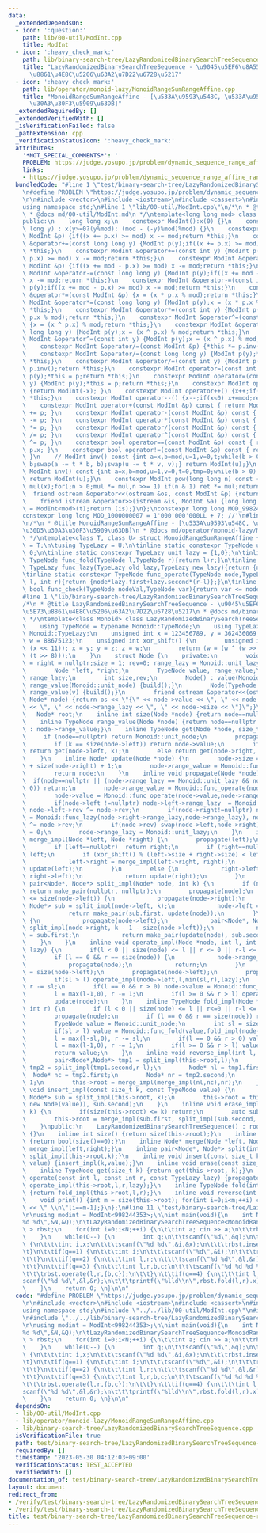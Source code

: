 ```yaml
---
data:
  _extendedDependsOn:
  - icon: ':question:'
    path: lib/00-util/ModInt.cpp
    title: ModInt
  - icon: ':heavy_check_mark:'
    path: lib/binary-search-tree/LazyRandomizedBinarySearchTreeSequence.cpp
    title: "LazyRandomizedBinarySearchTreeSequence - \u9045\u5EF6\u8A55\u4FA1\u5E73\
      \u8861\u4E8C\u5206\u63A2\u7D22\u6728\u5217"
  - icon: ':heavy_check_mark:'
    path: lib/operator/monoid-lazy/MonoidRangeSumRangeAffine.cpp
    title: "MonoidRangeSumRangeAffine - [\u533A\u9593\u548C, \u533A\u9593\u30A2\u30D5\
      \u30A3\u30F3\u5909\u63DB]"
  _extendedRequiredBy: []
  _extendedVerifiedWith: []
  _isVerificationFailed: false
  _pathExtension: cpp
  _verificationStatusIcon: ':heavy_check_mark:'
  attributes:
    '*NOT_SPECIAL_COMMENTS*': ''
    PROBLEM: https://judge.yosupo.jp/problem/dynamic_sequence_range_affine_range_sum
    links:
    - https://judge.yosupo.jp/problem/dynamic_sequence_range_affine_range_sum
  bundledCode: "#line 1 \"test/binary-search-tree/LazyRandomizedBinarySearchTreeSequence-reverse.test.cpp\"\
    \n#define PROBLEM \"https://judge.yosupo.jp/problem/dynamic_sequence_range_affine_range_sum\"\
    \n\n#include <vector>\n#include <iostream>\n#include <cassert>\n#include <queue>\n\
    using namespace std;\n#line 1 \"lib/00-util/ModInt.cpp\"\n/*\n * @title ModInt\n\
    \ * @docs md/00-util/ModInt.md\n */\ntemplate<long long mod> class ModInt {\n\
    public:\n    long long x;\n    constexpr ModInt():x(0) {}\n    constexpr ModInt(long\
    \ long y) : x(y>=0?(y%mod): (mod - (-y)%mod)%mod) {}\n    constexpr ModInt &operator+=(const\
    \ ModInt &p) {if((x += p.x) >= mod) x -= mod;return *this;}\n    constexpr ModInt\
    \ &operator+=(const long long y) {ModInt p(y);if((x += p.x) >= mod) x -= mod;return\
    \ *this;}\n    constexpr ModInt &operator+=(const int y) {ModInt p(y);if((x +=\
    \ p.x) >= mod) x -= mod;return *this;}\n    constexpr ModInt &operator-=(const\
    \ ModInt &p) {if((x += mod - p.x) >= mod) x -= mod;return *this;}\n    constexpr\
    \ ModInt &operator-=(const long long y) {ModInt p(y);if((x += mod - p.x) >= mod)\
    \ x -= mod;return *this;}\n    constexpr ModInt &operator-=(const int y) {ModInt\
    \ p(y);if((x += mod - p.x) >= mod) x -= mod;return *this;}\n    constexpr ModInt\
    \ &operator*=(const ModInt &p) {x = (x * p.x % mod);return *this;}\n    constexpr\
    \ ModInt &operator*=(const long long y) {ModInt p(y);x = (x * p.x % mod);return\
    \ *this;}\n    constexpr ModInt &operator*=(const int y) {ModInt p(y);x = (x *\
    \ p.x % mod);return *this;}\n    constexpr ModInt &operator^=(const ModInt &p)\
    \ {x = (x ^ p.x) % mod;return *this;}\n    constexpr ModInt &operator^=(const\
    \ long long y) {ModInt p(y);x = (x ^ p.x) % mod;return *this;}\n    constexpr\
    \ ModInt &operator^=(const int y) {ModInt p(y);x = (x ^ p.x) % mod;return *this;}\n\
    \    constexpr ModInt &operator/=(const ModInt &p) {*this *= p.inv();return *this;}\n\
    \    constexpr ModInt &operator/=(const long long y) {ModInt p(y);*this *= p.inv();return\
    \ *this;}\n    constexpr ModInt &operator/=(const int y) {ModInt p(y);*this *=\
    \ p.inv();return *this;}\n    constexpr ModInt operator=(const int y) {ModInt\
    \ p(y);*this = p;return *this;}\n    constexpr ModInt operator=(const long long\
    \ y) {ModInt p(y);*this = p;return *this;}\n    constexpr ModInt operator-() const\
    \ {return ModInt(-x); }\n    constexpr ModInt operator++() {x++;if(x>=mod) x-=mod;return\
    \ *this;}\n    constexpr ModInt operator--() {x--;if(x<0) x+=mod;return *this;}\n\
    \    constexpr ModInt operator+(const ModInt &p) const { return ModInt(*this)\
    \ += p; }\n    constexpr ModInt operator-(const ModInt &p) const { return ModInt(*this)\
    \ -= p; }\n    constexpr ModInt operator*(const ModInt &p) const { return ModInt(*this)\
    \ *= p; }\n    constexpr ModInt operator/(const ModInt &p) const { return ModInt(*this)\
    \ /= p; }\n    constexpr ModInt operator^(const ModInt &p) const { return ModInt(*this)\
    \ ^= p; }\n    constexpr bool operator==(const ModInt &p) const { return x ==\
    \ p.x; }\n    constexpr bool operator!=(const ModInt &p) const { return x != p.x;\
    \ }\n    // ModInt inv() const {int a=x,b=mod,u=1,v=0,t;while(b > 0) {t = a /\
    \ b;swap(a -= t * b, b);swap(u -= t * v, v);} return ModInt(u);}\n    constexpr\
    \ ModInt inv() const {int a=x,b=mod,u=1,v=0,t=0,tmp=0;while(b > 0) {t = a / b;a-=t*b;tmp=a;a=b;b=tmp;u-=t*v;tmp=u;u=v;v=tmp;}\
    \ return ModInt(u);}\n    constexpr ModInt pow(long long n) const {ModInt ret(1),\
    \ mul(x);for(;n > 0;mul *= mul,n >>= 1) if(n & 1) ret *= mul;return ret;}\n  \
    \  friend ostream &operator<<(ostream &os, const ModInt &p) {return os << p.x;}\n\
    \    friend istream &operator>>(istream &is, ModInt &a) {long long t;is >> t;a\
    \ = ModInt<mod>(t);return (is);}\n};\nconstexpr long long MOD_998244353 = 998244353;\n\
    constexpr long long MOD_1000000007 = 1'000'000'000LL + 7; //'\n#line 1 \"lib/operator/monoid-lazy/MonoidRangeSumRangeAffine.cpp\"\
    \n/*\n * @title MonoidRangeSumRangeAffine - [\u533A\u9593\u548C, \u533A\u9593\u30A2\
    \u30D5\u30A3\u30F3\u5909\u63DB]\n * @docs md/operator/monoid-lazy/MonoidRangeSumRangeAffine.md\n\
    \ */\ntemplate<class T, class U> struct MonoidRangeSumRangeAffine {\n\tusing TypeNode\
    \ = T;\n\tusing TypeLazy = U;\n\tinline static constexpr TypeNode unit_node =\
    \ 0;\n\tinline static constexpr TypeLazy unit_lazy = {1,0};\n\tinline static constexpr\
    \ TypeNode func_fold(TypeNode l,TypeNode r){return l+r;}\n\tinline static constexpr\
    \ TypeLazy func_lazy(TypeLazy old_lazy,TypeLazy new_lazy){return {new_lazy.first*old_lazy.first,new_lazy.first*old_lazy.second+new_lazy.second};}\n\
    \tinline static constexpr TypeNode func_operate(TypeNode node,TypeLazy lazy,int\
    \ l, int r){return {node*lazy.first+lazy.second*(r-l)};}\n\tinline static constexpr\
    \ bool func_check(TypeNode nodeVal,TypeNode var){return var <= nodeVal;}\n};\n\
    #line 1 \"lib/binary-search-tree/LazyRandomizedBinarySearchTreeSequence.cpp\"\n\
    /*\n * @title LazyRandomizedBinarySearchTreeSequence - \u9045\u5EF6\u8A55\u4FA1\
    \u5E73\u8861\u4E8C\u5206\u63A2\u7D22\u6728\u5217\n * @docs md/binary-search-tree/LazyRandomizedBinarySearchTreeSequence.md\n\
    \ */\ntemplate<class Monoid> class LazyRandomizedBinarySearchTreeSequence {\n\
    \    using TypeNode = typename Monoid::TypeNode;\n    using TypeLazy = typename\
    \ Monoid::TypeLazy;\n    unsigned int x = 123456789, y = 362436069, z = 521288629,\
    \ w = 88675123;\n    unsigned int xor_shift() {\n        unsigned int t = (x ^\
    \ (x << 11)); x = y; y = z; z = w;\n        return (w = (w ^ (w >> 19)) ^ (t ^\
    \ (t >> 8)));\n    }\n    struct Node {\n    private:\n        void build() {left\
    \ = right = nullptr;size = 1; rev=0; range_lazy = Monoid::unit_lazy;}\n    public:\n\
    \        Node *left, *right;\n        TypeNode value, range_value;\n        TypeLazy\
    \ range_lazy;\n        int size,rev;\n        Node() : value(Monoid::unit_node),\
    \ range_value(Monoid::unit_node) {build();}\n        Node(TypeNode v) : value(v),\
    \ range_value(v) {build();}\n        friend ostream &operator<<(ostream &os, const\
    \ Node* node) {return os << \"{\" << node->value << \", \" << node->range_value\
    \ << \", \" << node->range_lazy << \", \" << node->size << \"}\";}\n    };\n \
    \   Node* root;\n    inline int size(Node *node) {return node==nullptr ? 0 : node->size;}\n\
    \    inline TypeNode range_value(Node *node) {return node==nullptr ? Monoid::unit_node\
    \ : node->range_value;}\n    inline TypeNode get(Node *node, size_t k) {\n   \
    \     if (node==nullptr) return Monoid::unit_node;\n        propagate(node);\n\
    \        if (k == size(node->left)) return node->value;\n        if (k < size(node->left))\
    \ return get(node->left, k);\n        else return get(node->right, k-1 - size(node->left));\n\
    \    }\n    inline Node* update(Node *node) {\n        node->size = size(node->left)\
    \ + size(node->right) + 1;\n        node->range_value = Monoid::func_fold(Monoid::func_fold(range_value(node->left),node->value),range_value(node->right));\n\
    \        return node;\n    }\n    inline void propagate(Node *node) {\n      \
    \  if(node==nullptr || (node->range_lazy == Monoid::unit_lazy && node->rev ==\
    \ 0)) return;\n        node->range_value = Monoid::func_operate(node->range_value,node->range_lazy,0,node->size);\n\
    \        node->value = Monoid::func_operate(node->value,node->range_lazy,0,1);\n\
    \        if(node->left !=nullptr) node->left->range_lazy  = Monoid::func_lazy(node->left->range_lazy,node->range_lazy),\
    \ node->left->rev ^= node->rev;\n        if(node->right!=nullptr) node->right->range_lazy\
    \ = Monoid::func_lazy(node->right->range_lazy,node->range_lazy), node->right->rev\
    \ ^= node->rev;\n        if(node->rev) swap(node->left,node->right), node->rev\
    \ = 0;\n        node->range_lazy = Monoid::unit_lazy;\n    }\n    inline Node*\
    \ merge_impl(Node *left, Node *right) {\n        propagate(left);\n        propagate(right);\n\
    \        if (left==nullptr)  return right;\n        if (right==nullptr) return\
    \ left;\n        if (xor_shift() % (left->size + right->size) < left->size) {\n\
    \            left->right = merge_impl(left->right, right);\n            return\
    \ update(left);\n        }\n        else {\n            right->left = merge_impl(left,\
    \ right->left);\n            return update(right);\n        }\n    }\n    inline\
    \ pair<Node*, Node*> split_impl(Node* node, int k) {\n        if (node==nullptr)\
    \ return make_pair(nullptr, nullptr);\n        propagate(node);\n        if (k\
    \ <= size(node->left)) {\n            propagate(node->right);\n            pair<Node*,\
    \ Node*> sub = split_impl(node->left, k);\n            node->left = sub.second;\n\
    \            return make_pair(sub.first, update(node));\n        }\n        else\
    \ {\n            propagate(node->left);\n            pair<Node*, Node*> sub =\
    \ split_impl(node->right, k - 1 - size(node->left));\n            node->right\
    \ = sub.first;\n            return make_pair(update(node), sub.second);\n    \
    \    }\n    }\n    inline void operate_impl(Node *node, int l, int r, TypeLazy\
    \ lazy) {\n        if(l < 0 || size(node) <= l || r <= 0 || r-l <= 0) return;\n\
    \        if (l == 0 && r == size(node)) {\n            node->range_lazy = Monoid::func_lazy(node->range_lazy,lazy);\n\
    \            propagate(node);\n            return;\n        }\n        int sl\
    \ = size(node->left);\n        propagate(node->left);\n        propagate(node->right);\n\
    \        if(sl > l) operate_impl(node->left,l,min(sl,r),lazy);\n        l = max(l-sl,0),\
    \ r -= sl;\n        if(l == 0 && r > 0) node->value = Monoid::func_operate(node->value,lazy,0,1);\n\
    \        l = max(l-1,0), r -= 1;\n        if(l >= 0 && r > l) operate_impl(node->right,l,r,lazy);\n\
    \        update(node);\n    }\n    inline TypeNode fold_impl(Node *node, int l,\
    \ int r) {\n        if (l < 0 || size(node) <= l || r<=0 || r-l <= 0) return Monoid::unit_node;\n\
    \        propagate(node);\n        if (l == 0 && r == size(node)) return range_value(node);\n\
    \        TypeNode value = Monoid::unit_node;\n        int sl = size(node->left);\n\
    \        if(sl > l) value = Monoid::func_fold(value,fold_impl(node->left,l,min(sl,r)));\n\
    \        l = max(l-sl,0), r -= sl;\n        if(l == 0 && r > 0) value = Monoid::func_fold(value,node->value);\n\
    \        l = max(l-1,0), r -= 1;\n        if(l >= 0 && r > l) value = Monoid::func_fold(value,fold_impl(node->right,l,r));\n\
    \        return value;\n    }\n    inline void reverse_impl(int l, int r) {\n\
    \        pair<Node*,Node*> tmp1 = split_impl(this->root,l);\n        pair<Node*,Node*>\
    \ tmp2 = split_impl(tmp1.second,r-l);\n        Node* nl = tmp1.first;\n      \
    \  Node* nc = tmp2.first;\n        Node* nr = tmp2.second;\n        nc->rev ^=\
    \ 1;\n        this->root = merge_impl(merge_impl(nl,nc),nr);\n    }\n    inline\
    \ void insert_impl(const size_t k, const TypeNode value) {\n        pair<Node*,\
    \ Node*> sub = split_impl(this->root, k);\n        this->root = this->merge_impl(this->merge_impl(sub.first,\
    \ new Node(value)), sub.second);\n    }\n    inline void erase_impl(const size_t\
    \ k) {\n        if(size(this->root) <= k) return;\n        auto sub = split_impl(this->root,k);\n\
    \        this->root = merge_impl(sub.first, split_impl(sub.second, 1).second);\n\
    \    }\npublic:\n    LazyRandomizedBinarySearchTreeSequence() : root(nullptr)\
    \ {}\n    inline int size() {return size(this->root);}\n    inline int empty(void)\
    \ {return bool(size()==0);}\n    inline Node* merge(Node *left, Node *right) {return\
    \ merge_impl(left,right);}\n    inline pair<Node*, Node*> split(int k) {return\
    \ split_impl(this->root,k);}\n    inline void insert(const size_t k, const TypeNode\
    \ value) {insert_impl(k,value);}\n    inline void erase(const size_t k) {erase_impl(k);}\n\
    \    inline TypeNode get(size_t k) {return get(this->root, k);}\n    inline void\
    \ operate(const int l, const int r, const TypeLazy lazy) {propagate(this->root);\
    \ operate_impl(this->root,l,r,lazy);}\n    inline TypeNode fold(int l, int r)\
    \ {return fold_impl(this->root,l,r);}\n    inline void reverse(int l, int r) {reverse_impl(l,r);}\n\
    \    void print() {int m = size(this->root); for(int i=0;i<m;++i) cout << get(i)\
    \ << \" \\n\"[i==m-1];}\n};\n#line 11 \"test/binary-search-tree/LazyRandomizedBinarySearchTreeSequence-reverse.test.cpp\"\
    \n\nusing modint = ModInt<998244353>;\n\nint main(void){\n    int N,Q;\n\tscanf(\"\
    %d %d\",&N,&Q);\n\tLazyRandomizedBinarySearchTreeSequence<MonoidRangeSumRangeAffine<modint,pair<modint,modint>>\
    \ > rbst;\n    for(int i=0;i<N;++i) {\n\t\tint a; cin >> a;\n\t\trbst.insert(i,a);\n\
    \    }\n    while(Q--) {\n        int q;\n\t\tscanf(\"%d\",&q);\n\t\tif(q==0)\
    \ {\n\t\t\tint i,x;\n\t\t\tscanf(\"%d %d\",&i,&x);\n\t\t\trbst.insert(i,x);\n\t\
    \t}\n\t\tif(q==1) {\n\t\t\tint i;\n\t\t\tscanf(\"%d\",&i);\n\t\t\trbst.erase(i);\n\
    \t\t}\n\t\tif(q==2) {\n\t\t\tint l,r;\n\t\t\tscanf(\"%d %d\",&l,&r);\n\t\t\trbst.reverse(l,r);\n\
    \t\t}\n\t\tif(q==3) {\n\t\t\tint l,r,b,c;\n\t\t\tscanf(\"%d %d %d %d\",&l,&r,&b,&c);\n\
    \t\t\trbst.operate(l,r,{b,c});\n\t\t}\n\t\tif(q==4) {\n\t\t\tint l,r;\n\t\t\t\
    scanf(\"%d %d\",&l,&r);\n\t\t\tprintf(\"%lld\\n\",rbst.fold(l,r).x);\n\t\t}\n\
    \    }\n    return 0; \n}\n\n"
  code: "#define PROBLEM \"https://judge.yosupo.jp/problem/dynamic_sequence_range_affine_range_sum\"\
    \n\n#include <vector>\n#include <iostream>\n#include <cassert>\n#include <queue>\n\
    using namespace std;\n#include \"../../lib/00-util/ModInt.cpp\"\n#include \"../../lib/operator/monoid-lazy/MonoidRangeSumRangeAffine.cpp\"\
    \n#include \"../../lib/binary-search-tree/LazyRandomizedBinarySearchTreeSequence.cpp\"\
    \n\nusing modint = ModInt<998244353>;\n\nint main(void){\n    int N,Q;\n\tscanf(\"\
    %d %d\",&N,&Q);\n\tLazyRandomizedBinarySearchTreeSequence<MonoidRangeSumRangeAffine<modint,pair<modint,modint>>\
    \ > rbst;\n    for(int i=0;i<N;++i) {\n\t\tint a; cin >> a;\n\t\trbst.insert(i,a);\n\
    \    }\n    while(Q--) {\n        int q;\n\t\tscanf(\"%d\",&q);\n\t\tif(q==0)\
    \ {\n\t\t\tint i,x;\n\t\t\tscanf(\"%d %d\",&i,&x);\n\t\t\trbst.insert(i,x);\n\t\
    \t}\n\t\tif(q==1) {\n\t\t\tint i;\n\t\t\tscanf(\"%d\",&i);\n\t\t\trbst.erase(i);\n\
    \t\t}\n\t\tif(q==2) {\n\t\t\tint l,r;\n\t\t\tscanf(\"%d %d\",&l,&r);\n\t\t\trbst.reverse(l,r);\n\
    \t\t}\n\t\tif(q==3) {\n\t\t\tint l,r,b,c;\n\t\t\tscanf(\"%d %d %d %d\",&l,&r,&b,&c);\n\
    \t\t\trbst.operate(l,r,{b,c});\n\t\t}\n\t\tif(q==4) {\n\t\t\tint l,r;\n\t\t\t\
    scanf(\"%d %d\",&l,&r);\n\t\t\tprintf(\"%lld\\n\",rbst.fold(l,r).x);\n\t\t}\n\
    \    }\n    return 0; \n}\n\n"
  dependsOn:
  - lib/00-util/ModInt.cpp
  - lib/operator/monoid-lazy/MonoidRangeSumRangeAffine.cpp
  - lib/binary-search-tree/LazyRandomizedBinarySearchTreeSequence.cpp
  isVerificationFile: true
  path: test/binary-search-tree/LazyRandomizedBinarySearchTreeSequence-reverse.test.cpp
  requiredBy: []
  timestamp: '2023-05-30 04:12:03+09:00'
  verificationStatus: TEST_ACCEPTED
  verifiedWith: []
documentation_of: test/binary-search-tree/LazyRandomizedBinarySearchTreeSequence-reverse.test.cpp
layout: document
redirect_from:
- /verify/test/binary-search-tree/LazyRandomizedBinarySearchTreeSequence-reverse.test.cpp
- /verify/test/binary-search-tree/LazyRandomizedBinarySearchTreeSequence-reverse.test.cpp.html
title: test/binary-search-tree/LazyRandomizedBinarySearchTreeSequence-reverse.test.cpp
---
```

